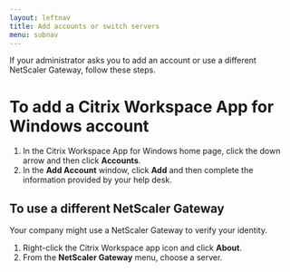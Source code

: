 ```yaml
---
layout: leftnav
title: Add accounts or switch servers
menu: subnav
---
```


If your administrator asks you to add an account or use a different NetScaler Gateway, follow these steps.

# To add a Citrix Workspace App for Windows account

1.  In the Citrix Workspace App for Windows home page, click the down arrow and then click **Accounts**.
2.  In the **Add Account** window, click **Add** and then complete the information provided by your help desk.

## To use a different NetScaler Gateway

Your company might use a NetScaler Gateway to verify your identity.

1.  Right-click the Citrix Workspace app icon and click **About**.
2.  From the **NetScaler Gateway** menu, choose a server.
